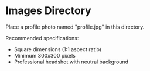# Images Directory

Place a profile photo named "profile.jpg" in this directory.

Recommended specifications:
- Square dimensions (1:1 aspect ratio)
- Minimum 300x300 pixels
- Professional headshot with neutral background